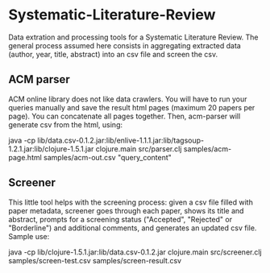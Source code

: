 Systematic-Literature-Review
============================

Data extration and processing tools for a Systematic Literature Review. The general process assumed here consists in aggregating extracted data (author, year, title, abstract) into an csv file and screen the csv.


ACM parser
----------

ACM online library does not like data crawlers. You will have to run your queries manually and save the result html pages (maximum 20 papers per page). You can concatenate all pages together. Then, acm-parser will generate csv from the html, using:

java -cp lib/data.csv-0.1.2.jar:lib/enlive-1.1.1.jar:lib/tagsoup-1.2.1.jar:lib/clojure-1.5.1.jar clojure.main src/parser.clj samples/acm-page.html samples/acm-out.csv "query_content"


Screener
--------

This little tool helps with the screening process: given a csv file filled with paper metadata, screener goes through each paper, shows its title and abstract, prompts for a screening status ("Accepted", "Rejected" or "Borderline") and additional comments, and generates an updated csv file. Sample use:

java -cp lib/clojure-1.5.1.jar:lib/data.csv-0.1.2.jar clojure.main src/screener.clj samples/screen-test.csv samples/screen-result.csv
